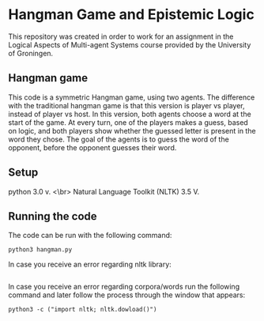 # Hangman Game and Epistemic Logic

This repository was created in order to work for an assignment in the Logical Aspects of Multi-agent Systems course provided by the University of Groningen. 

## Hangman game
This code is a symmetric Hangman game, using two agents. The difference with the traditional hangman game is that this version is player vs player, instead of player vs host. In this version, both agents choose a word at the start of the game. At every turn, one of the players makes a guess, based on logic, and both players show whether the guessed letter is present in the word they chose. The goal of the agents is to guess the word of the opponent, before the opponent guesses their word.

## Setup
python 3.0 v. <\br>
Natural Language Toolkit (NLTK) 3.5 V.

## Running the code

The code can be run with the following command:

```
python3 hangman.py
```
In case you receive an error regarding nltk library: 

```pip3 install nltk
```

In case you receive an error regarding corpora/words run the following command and later follow the process through the window that appears:

```
python3 -c ("import nltk; nltk.dowload()")
```

